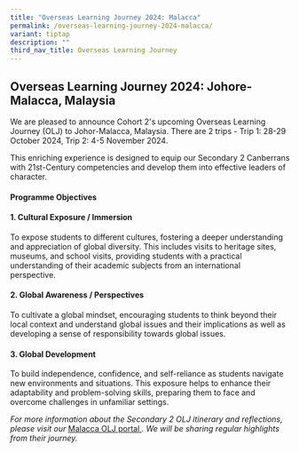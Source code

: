 ```yaml
---
title: "Overseas Learning Journey 2024: Malacca"
permalink: /overseas-learning-journey-2024-malacca/
variant: tiptap
description: ""
third_nav_title: Overseas Learning Journey
---
```

<h2>Overseas Learning Journey 2024: Johore-Malacca, Malaysia</h2>
<p>We are pleased to announce Cohort 2's upcoming Overseas Learning Journey
(OLJ) to Johor-Malacca, Malaysia. There are 2 trips - Trip 1: 28-29 October
2024, Trip 2: 4-5 November 2024.</p>
<p>This enriching experience is designed to equip our Secondary 2 Canberrans
with 21st-Century competencies and develop them into effective leaders
of character.</p>
<h4>Programme Objectives</h4>
<h4>1. Cultural Exposure / Immersion</h4>
<p>To expose students to different cultures, fostering a deeper understanding
and appreciation of global diversity. This includes visits to heritage
sites, museums, and school visits, providing students with a practical
understanding of their academic subjects from an international perspective.&nbsp;</p>
<h4>2. Global Awareness / Perspectives</h4>
<p>To cultivate a global mindset, encouraging students to think beyond their
local context and understand global issues and their implications as well
as developing a sense of responsibility towards global issues.&nbsp;</p>
<h4>3. Global Development</h4>
<p>To build independence, confidence, and self-reliance as students navigate
new environments and situations. This exposure helps to enhance their adaptability
and problem-solving skills, preparing them to face and overcome challenges
in unfamiliar settings.</p>
<p></p>
<p><em>For more information about the Secondary 2 OLJ itinerary and reflections, please visit our </em>
<a href="https://sites.google.com/moe.edu.sg/ cohort2malacca2024" rel="noopener nofollow" target="_blank"><u>Malacca OLJ portal</u>
</a><em>. We will be sharing regular highlights from their journey.</em>
</p>
<p></p>
<p><a href="https://www.canberrasec.moe.edu.sg/enrichment-programmes/" class="is-half is-left is-full-height" rel="noopener noreferrer nofollow" target="_blank"><br></a>
</p>